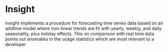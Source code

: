 # Insight
Insight implements a procedure for forecasting time series data based on an additive model where non-linear trends are fit with yearly, weekly, and daily seasonality, plus holiday effects. This on comparison with real time data points out anomalies in the usage statistics which are most relevant to a developer
